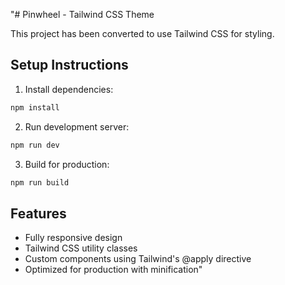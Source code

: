 "# Pinwheel - Tailwind CSS Theme

This project has been converted to use Tailwind CSS for styling.

## Setup Instructions

1. Install dependencies:
```bash
npm install
```

2. Run development server:
```bash
npm run dev
```

3. Build for production:
```bash
npm run build
```

## Features
- Fully responsive design
- Tailwind CSS utility classes
- Custom components using Tailwind's @apply directive
- Optimized for production with minification" 
